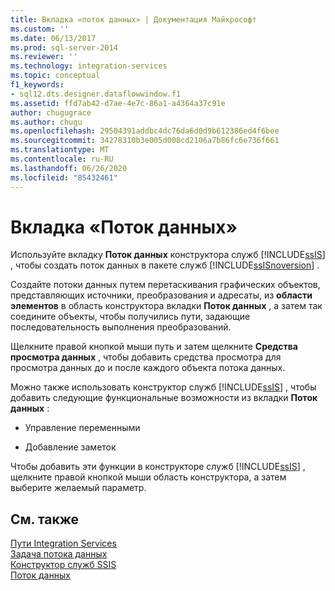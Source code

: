 ```yaml
---
title: Вкладка «поток данных» | Документация Майкрософт
ms.custom: ''
ms.date: 06/13/2017
ms.prod: sql-server-2014
ms.reviewer: ''
ms.technology: integration-services
ms.topic: conceptual
f1_keywords:
- sql12.dts.designer.dataflowwindow.f1
ms.assetid: ffd7ab42-d7ae-4e7c-86a1-a4364a37c91e
author: chugugrace
ms.author: chugu
ms.openlocfilehash: 29504391addbc4dc76da6d0d9b612386ed4f6bee
ms.sourcegitcommit: 34278310b3e005d008cd2106a7b86fc6e736f661
ms.translationtype: MT
ms.contentlocale: ru-RU
ms.lasthandoff: 06/26/2020
ms.locfileid: "85432461"
---
```

# <a name="data-flow-tab"></a>Вкладка «Поток данных»
  Используйте вкладку **Поток данных** конструктора служб [!INCLUDE[ssIS](../includes/ssis-md.md)] , чтобы создать поток данных в пакете служб [!INCLUDE[ssISnoversion](../includes/ssisnoversion-md.md)] .  
  
 Создайте потоки данных путем перетаскивания графических объектов, представляющих источники, преобразования и адресаты, из **области элементов** в область конструктора вкладки **Поток данных** , а затем так соедините объекты, чтобы получились пути, задающие последовательность выполнения преобразований.  
  
 Щелкните правой кнопкой мыши путь и затем щелкните **Средства просмотра данных** , чтобы добавить средства просмотра для просмотра данных до и после каждого объекта потока данных.  
  
 Можно также использовать конструктор служб [!INCLUDE[ssIS](../includes/ssis-md.md)] , чтобы добавить следующие функциональные возможности из вкладки **Поток данных** :  
  
-   Управление переменными  
  
-   Добавление заметок  
  
 Чтобы добавить эти функции в конструкторе служб [!INCLUDE[ssIS](../includes/ssis-md.md)] , щелкните правой кнопкой мыши область конструктора, а затем выберите желаемый параметр.  
  
## <a name="see-also"></a>См. также  
 [Пути Integration Services](data-flow/integration-services-paths.md)   
 [Задача потока данных](control-flow/data-flow-task.md)   
 [Конструктор служб SSIS](ssis-designer.md)   
 [Поток данных](data-flow/data-flow.md)  
  
  
